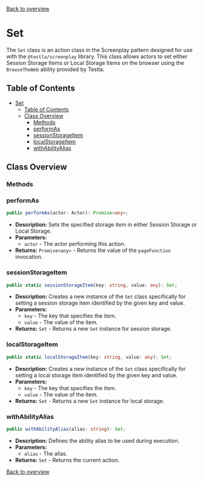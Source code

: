 [Back to overview](../../screenplay_elements.md)

# Set

The `Set` class is an action class in the Screenplay pattern designed for use with the `@testla/screenplay` library. This class allows actors to set either Session Storage Items or Local Storage Items on the browser using the `BrowseTheWeb` ability provided by Testla.

## Table of Contents

- [Set](#set)
  - [Table of Contents](#table-of-contents)
  - [Class Overview](#class-overview)
    - [Methods](#methods)
    - [performAs](#performas)
    - [sessionStorageItem](#sessionstorageitem)
    - [localStorageItem](#localstorageitem)
    - [withAbilityAlias](#withabilityalias)

## Class Overview

### Methods

### performAs

```typescript
public performAs(actor: Actor): Promise<any>;
```

- **Description:** Sets the specified storage item in either Session Storage or Local Storage.
- **Parameters:**
  - `actor` - The actor performing this action.
- **Returns:** `Promise<any>` - Returns the value of the `pageFunction` invocation.

### sessionStorageItem

```typescript
public static sessionStorageItem(key: string, value: any): Set;
```

- **Description:** Creates a new instance of the `Set` class specifically for setting a session storage item identified by the given key and value.
- **Parameters:**
  - `key` - The key that specifies the item.
  - `value` - The value of the item.
- **Returns:** `Set` - Returns a new `Set` instance for session storage.

### localStorageItem

```typescript
public static localStorageItem(key: string, value: any): Set;
```

- **Description:** Creates a new instance of the `Set` class specifically for setting a local storage item identified by the given key and value.
- **Parameters:**
  - `key` - The key that specifies the item.
  - `value` - The value of the item.
- **Returns:** `Set` - Returns a new `Set` instance for local storage.

### withAbilityAlias

```typescript
public withAbilityAlias(alias: string): Set;
```

- **Description:** Defines the ability alias to be used during execution.
- **Parameters:**
  - `alias` - The alias.
- **Returns:** `Set` - Returns the current action.

[Back to overview](../../screenplay_elements.md)